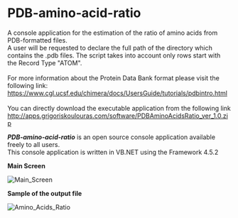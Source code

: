 # PDB-amino-acid-ratio

A console application for the estimation of the ratio of amino acids from PDB-formatted files.
</br>
A user will be requested to declare the full path of the directory which contains the .pdb files. The script takes into account only rows start with the Record Type "ATOM". 
</br></br>
For more information about the Protein Data Bank format please visit the following link:
</br>
https://www.cgl.ucsf.edu/chimera/docs/UsersGuide/tutorials/pdbintro.html
</br></br>
You can directly download the executable application from the following link
http://apps.grigoriskoulouras.com/software/PDBAminoAcidsRatio_ver_1.0.zip

<strong><i>PDB-amino-acid-ratio</i></strong> is an open source console application available freely to all users.
</br>
This console application is written in VB.NET using the Framework 4.5.2

<strong>Main Screen</strong>

![Main_Screen](../master/PDB_AminoAcidsRatio_screenshot1.png)

<strong>Sample of the output file</strong>

![Amino_Acids_Ratio](../master/PDB_AminoAcidsRatio_screenshot2.png)
